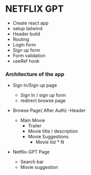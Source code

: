 # NETFLIX GPT

- Create react app
- setup tailwind
- Header build
- Routing
- Login form
- Sign up form
- Form validation
- useRef hook

### Architecture of the app

- Sign In/Sign up page
    - Sign In / sign up form
    - redirect browse page


- Browse Page( After Auth)
  -Header
  - Main Movie
    - Trailer
    - Movie title / description
    - Movie Suggestions
        - Movie list * N

- Netflix-GPT Page
    - Search bar
    - Movie suggestion
